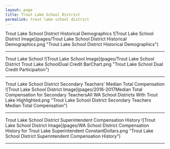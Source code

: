 ```yaml
---
layout: page
title: Trout Lake School District
permalink: trout lake school district
---
```



Trout Lake School District Historical Demographics
![Trout Lake School District Image](pages/Trout Lake School District Historical Demographics.png "Trout Lake School District Historical Demographics")

___

Trout Lake School
![Trout Lake School Image](pages/Trout Lake School District Trout Lake SchoolDual Credit BarChart.png "Trout Lake School Dual Credit Participation")

___

Trout Lake School District Secondary Teachers' Median Total Compensation
![Trout Lake School District Image](pages/2016-2017Median Total Compensation for Secondary TeachersAll WA School Districts With Trout Lake Highlighted.png "Trout Lake School District Secondary Teachers Median Total Compensation")

___

Trout Lake School District Superintendent Compensation History
![Trout Lake School District Image](pages/WA School District Compensation History for Trout Lake Superintendent ConstantDollars.png "Trout Lake School District Superintendent Compensation History")

___

